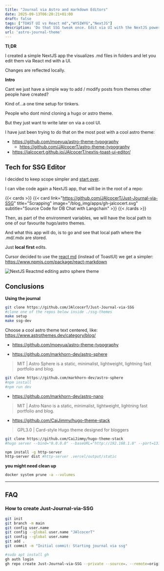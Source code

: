 ```yaml
---
title: "Journal via Astro and markdown Editors"
date: 2025-09-13T06:20:21+01:00
draft: false
tags: ["TOAST UI vs React md","WYSIWYG","NextJS"]
description: 'Do that SSG tweak once. Edit via UI with the NextJS powered JustJournalviaSSG.'
url: 'astro-journal-theme'
---
```



**Tl;DR**

I created a simple NextJS app the visualizes .md files in folders and let you edit them via React md with a UI.

Changes are reflected locally.

**Intro**

Cant we just have a simple way to add / modify posts from themes other people have created?

Kind of...a one time setup for tinkers.

People who dont mind cloning a hugo or astro theme.

But they just want to write later on via a cool UI.

I have just been trying to do that on the most post with a cool astro theme:

* https://github.com/moeyua/astro-theme-typography
    * https://github.com/JAlcocerT/astro-theme-typography
* https://jalcocert.github.io/JAlcocerT/nextjs-toast-ui-editor/


## Tech for SSG Editor

I decided to keep scope simpler and [start over](#how-to-create-just-journal-via-ssg).

I can vibe code again a NextJS app, that will be in the root of a repo:

{{< cards >}}
  {{< card link="https://github.com/JAlcocerT/Just-Journal-via-SSG" title="Scrapping" image="/blog_img/apps/gh-jalcocert.svg" subtitle="Source Code for DB Chat with Langchain" >}}
{{< /cards >}}

Then, as part of the environment variables, we will have the local path to one of our favourite hugo/astro themes.

And what this app will do, is to go and see that local path where the .md/.mdx are stored.

Just **local first** edits.

Cursor decided to use the [react md](https://www.npmjs.com/package/react-markdown) (instead of ToastUI) we get a simpler: https://www.npmjs.com/package/react-markdown

![NextJS Reactmd editing astro sphere theme](/blog_img/web/nextjs-admin/journal-nextjs-admin-reactmd.png)



## Conclusions

**Using the journal**

```sh
git clone https://github.com/JAlcocerT/Just-Journal-via-SSG
#clone one of the repos below inside ./ssg-themes
make setup
make ssg-dev
```


Choose a cool astro theme text centered, like: https://www.astrothemes.dev/category/blog/

* https://github.com/moeyua/astro-theme-typography

* https://github.com/markhorn-dev/astro-sphere

> MIT | Astro Sphere is a static, minimalist, lightweight, lightning fast portfolio and blog.

```sh
git clone https://github.com/markhorn-dev/astro-sphere
#npm install
#npm run dev
```

* https://github.com/markhorn-dev/astro-nano

> MIT | Astro Nano is a static, minimalist, lightweight, lightning fast portfolio and blog.

* https://github.com/CaiJimmy/hugo-theme-stack

> GPL3.0 | Card-style Hugo theme designed for bloggers

```sh
git clone https://github.com/CaiJimmy/hugo-theme-stack
#hugo server --bind="0.0.0.0" --baseURL="http://192.168.1.8" --port=1319
```

```sh
npm install -g http-server
http-server dist #http-server .vercel/output/static
```

**you might need clean up**

```sh
docker system prune -a --volumes
```


---

## FAQ

### How to create Just-Journal-via-SSG

```sh
git init
git branch -m main
git config user.name
git config --global user.name "JAlcocerT"
git config --global user.name
git add .
git commit -m "Initial commit: Starting journal via ssg"

#sudo apt install gh
gh auth login
gh repo create Just-Journal-via-SSG --private --source=. --remote=origin --push
```